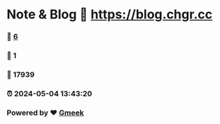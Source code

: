 # Note & Blog :link: https://blog.chgr.cc 
### :page_facing_up: [6](https://blog.chgr.cc/tag.html) 
### :speech_balloon: 1 
### :hibiscus: 17939 
### :alarm_clock: 2024-05-04 13:43:20 
### Powered by :heart: [Gmeek](https://github.com/Meekdai/Gmeek)
